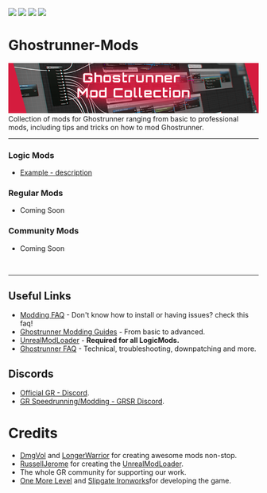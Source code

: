 ![](https://img.shields.io/badge/Dharma-MODDED-green) [![](https://img.shields.io/badge/Discord-GRSR-%237289da)](https://discord.com/invite/eZRz3Q5) [![](https://img.shields.io/badge/Discord-discord.gg/ghostrunner-%237289da)](https://discord.gg/ghostrunner) 
[![](https://img.shields.io/badge/Guide-How%20to%20Mod-orange)](https://github.com/Dmgvol/GR_Guides)
# Ghostrunner-Mods
![](Images/banner.png)</br>
Collection of mods for Ghostrunner ranging from basic to professional mods, including tips and tricks on how to mod Ghostrunner.

---

### Logic Mods
- [Example - description](./LogicMods/ModExample/modexample.md)

### Regular Mods
- Coming Soon

### Community Mods
- Coming Soon

</br>

---


## Useful Links
- [Modding FAQ](./modding-faq.md) - Don't know how to install or having issues? check this faq!
- [Ghostrunner Modding Guides](https://github.com/Dmgvol/GR_Guides) - From basic to advanced.
- [UnrealModLoader](https://github.com/RussellJerome/UnrealModLoader) - **Required for all LogicMods.**
- [Ghostrunner FAQ](https://github.com/Kellegram/Ghostrunner_faq) - Technical, troubleshooting, downpatching and more.

## Discords
- [Official GR - Discord](discord.gg/Ghostrunner).
- [GR Speedrunning/Modding - GRSR Discord](discord.gg/gYGgtzC5s2).


# Credits
- [DmgVol](https://github.com/Dmgvol/) and [LongerWarrior](https://github.com/longerwarrior/) for creating awesome mods non-stop.
- [RussellJerome]() for creating the [UnrealModLoader](https://github.com/RussellJerome/UnrealModLoader).
- The whole GR community for supporting our work.
- [One More Level](https://www.omlgames.com/en/home/) and [Slipgate Ironworks](http://slipgate-ironworks.com/)for developing the game.
